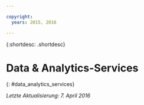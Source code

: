 ```yaml
---

copyright:
  years: 2015, 2016

---
```


{:shortdesc: .shortdesc} 

# Data & Analytics-Services
{: #data_analytics_services}

*Letzte Aktualisierung: 7. April 2016*
